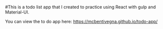 #This is a todo list app that I created to practice using React with gulp and Material-UI.

You can view the to do app here: https://mcbentivegna.github.io/todo-app/

